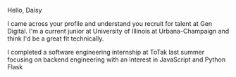 
Hello, Daisy

I came across your profile and understand you recruit for talent at Gen Digital. I'm a current junior at University of Illinois at Urbana-Champaign and think I'd be a great fit technically.

I completed a software engineering internship at ToTak last summer focusing on backend engineering with an interest in JavaScript and Python Flask